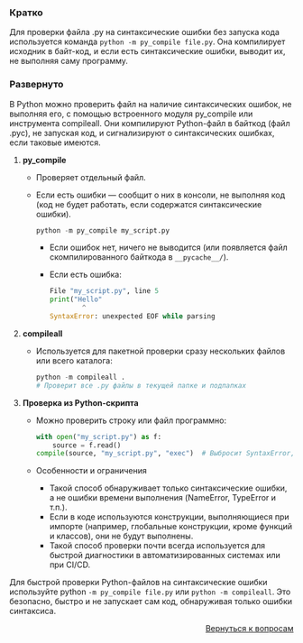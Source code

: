 ### Кратко

Для проверки файла .py на синтаксические ошибки без запуска кода используется команда `python -m py_compile file.py`.
Она компилирует исходник в байт-код, и если есть синтаксические ошибки, выводит их, не выполняя саму программу.

### Развернуто

В Python можно проверить файл на наличие синтаксических ошибок, не выполняя его, с помощью встроенного модуля
py_compile или инструмента compileall. Они компилируют Python-файл в байткод (файл .pyc), не запуская код, и
сигнализируют о синтаксических ошибках, если таковые имеются.

1. **py_compile**
    
    - Проверяет отдельный файл.
    - Если есть ошибки — сообщит о них в консоли, не выполняя код (код не будет работать, если содержатся синтаксические
      ошибки).
      
      ```python
      python -m py_compile my_script.py
      ```
        
        - Если ошибок нет, ничего не выводится (или появляется файл скомпилированного байткода в `__pycache__/`).
        - Если есть ошибка:
          
          ```python
          File "my_script.py", line 5
          print("Hello"
                  ^
          SyntaxError: unexpected EOF while parsing
          ```

2. **compileall**
    
    - Используется для пакетной проверки сразу нескольких файлов или всего каталога:
      
      ```python
      python -m compileall .
      # Проверит все .py файлы в текущей папке и подпапках
      ```

3. **Проверка из Python-скрипта**
    
    - Можно проверить строку или файл программно:
      
      ```python
      with open("my_script.py") as f:
          source = f.read()
      compile(source, "my_script.py", "exec")  # Выбросит SyntaxError, если есть ошибка
      ```
    
    - Особенности и ограничения
        
        - Такой способ обнаруживает только синтаксические ошибки, а не ошибки времени выполнения (NameError, TypeError
          и т.п.).
        - Если в коде используются конструкции, выполняющиеся при импорте (например, глобальные конструкции, кроме функций
          и классов), они не будут выполнены.
        - Такой способ проверки почти всегда используется для быстрой диагностики в автоматизированных системах или при
          CI/CD.

Для быстрой проверки Python-файлов на синтаксические ошибки используйте python `-m py_compile file.py` или
`python -m compileall`. Это безопасно, быстро и не запускает сам код, обнаруживая только ошибки синтаксиса.

<div align="right">

[Вернуться к вопросам](../Вопросы.md)

</div>
